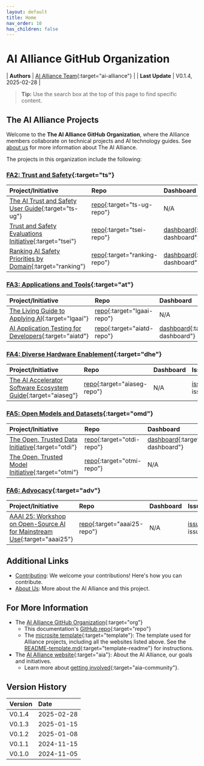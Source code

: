 ```yaml
---
layout: default
title: Home
nav_order: 10
has_children: false
---
```

<style>
  table {
    width: 100%;
  }
</style>

# AI Alliance GitHub Organization

| **Authors**     | [AI Alliance Team](https://thealliance.ai/){:target="ai-alliance"} |
| **Last Update** | V0.1.4, 2025-02-28 |


> **Tip:** Use the search box at the top of this page to find specific content.

## The AI Alliance Projects

Welcome to the **The AI Alliance GitHub Organization**, where the Alliance members collaborate on technical projects and AI technology guides. See [about us]({{site.baseurl}}/about/) for more information about The AI Alliance.

The projects in this organization include the following:

### [FA2: Trust and Safety](https://thealliance.ai/focus-areas/trust-and-safety){:target="ts"}

| **Project/Initiative** | **Repo** | **Dashboard** | **Issues** |
| :--------------------- | :------- | :------------ | :--------- |
 | [The AI Trust and Safety User Guide](https://the-ai-alliance.github.io/trust-safety-user-guide/){:target="ts-ug"} | [repo](https://github.com/The-AI-Alliance/trust-safety-user-guide){:target="ts-ug-repo"} | N/A | [issues](https://github.com/The-AI-Alliance/trust-safety-evals/issues){:target="ts-ug-issues"} |
| [Trust and Safety Evaluations Initiative](https://the-ai-alliance.github.io/trust-safety-evals/){:target="tsei"} | [repo](https://github.com/The-AI-Alliance/trust-safety-evals){:target="tsei-repo"} | [dashboard](https://github.com/orgs/The-AI-Alliance/projects/23){:target="tsei-dashboard"} | [issues](https://github.com/The-AI-Alliance/trust-safety-evals/issues){:target="tsei-issues"} |
| [Ranking AI Safety Priorities by Domain](https://the-ai-alliance.github.io/ranking-safety-priorities/){:target="ranking"} | [repo](https://github.com/The-AI-Alliance/ranking-safety-priorities){:target="ranking-repo"} | [dashboard](https://github.com/orgs/The-AI-Alliance/projects/32){:target="ranking-dashboard"} | [issues](https://github.com/The-AI-Alliance/ranking-safety-priorities/issues){:target="ranking-issues"} |

### [FA3: Applications and Tools](https://thealliance.ai/focus-areas/applications-and-tools){:target="at"}

| **Project/Initiative** | **Repo** | **Dashboard** | **Issues** |
| :--------------------- | :------- | :------------ | :--------- |
| [The Living Guide to Applying AI](https://the-ai-alliance.github.io/applying-ai-guide/){:target="lgaai"} | [repo](https://github.com/The-AI-Alliance/applying-ai-guide/){:target="lgaai-repo"} | N/A | [issues](https://github.com/The-AI-Alliance/applying-ai-guide/issues){:target="lgaai-issues"} |
| [AI Application Testing for Developers](https://the-ai-alliance.github.io/ai-application-testing/){:target="aiatd"} | [repo](https://github.com/The-AI-Alliance/ai-application-testing/){:target="aiatd-repo"} | [dashboard](https://github.com/orgs/The-AI-Alliance/projects/31){:target="aiatd-dashboard"} | [issues](https://github.com/The-AI-Alliance/ai-application-testing/issues){:target="aiatd-issues"} |

### [FA4: Diverse Hardware Enablement](https://thealliance.ai/focus-areas/hardware-enablement){:target="dhe"} 

| **Project/Initiative** | **Repo** | **Dashboard** | **Issues** |
| :--------------------- | :------- | :------------ | :--------- |
| [The AI Accelerator Software Ecosystem Guide](https://the-ai-alliance.github.io/ai-accelerator-software-ecosystem-guide/){:target="aiaseg"} | [repo](https://github.com/The-AI-Alliance/ai-accelerator-software-ecosystem-guide){:target="aiaseg-repo"} | N/A | [issues](https://github.com/The-AI-Alliance/ai-accelerator-software-ecosystem-guide/issues){:target="aiaseg-issues"} |


### [FA5: Open Models and Datasets](https://thealliance.ai/focus-areas/foundation-models-datasets){:target="omd"} 

| **Project/Initiative** | **Repo** | **Dashboard** | **Issues** |
| :--------------------- | :------- | :------------ | :--------- |
| [The Open, Trusted Data Initiative](https://the-ai-alliance.github.io/open-trusted-data-initiative/){:target="otdi"} | [repo](https://github.com/The-AI-Alliance/open-trusted-data-initiative){:target="otdi-repo"} | [dashboard](https://github.com/orgs/The-AI-Alliance/projects/28){:target="otdi-dashboard"} | [issues](https://github.com/The-AI-Alliance/open-trusted-data-initiative/issues){:target="otdi-issues"} |
| [The Open, Trusted Model Initiative](https://the-ai-alliance.github.io/open-trusted-model-initiative/){:target="otmi"} | [repo](https://github.com/The-AI-Alliance/open-trusted-model-initiative){:target="otmi-repo"} | N/A | [issues](https://github.com/The-AI-Alliance/open-trusted-model-initiative/issues){:target="otmi-issues"} |

### [FA6: Advocacy](https://thealliance.ai/focus-areas/advocacy){:target="adv"}

| **Project/Initiative** | **Repo** | **Dashboard** | **Issues** |
| :--------------------- | :------- | :------------ | :--------- |
| [AAAI 25: Workshop on Open-Source AI for Mainstream Use](https://the-ai-alliance.github.io/AAAI-25-Workshop-on-Open-Source-AI-for-Mainstream-Use/){:target="aaai25"} | [repo](https://github.com/The-AI-Alliance/AAAI-25-Workshop-on-Open-Source-AI-for-Mainstream-Use){:target="aaai25-repo"} | N/A | [issues](https://github.com/The-AI-Alliance/AAAI-25-Workshop-on-Open-Source-AI-for-Mainstream-Use/issues){:target="aaai25-issues"} |

## Additional Links

* [Contributing]({{site.baseurl}}/contributing): We welcome your contributions! Here's how you can contribute.
* [About Us]({{site.baseurl}}/about): More about the AI Alliance and this project.

## For More Information

* The [AI Alliance GitHub Organization](https://github.com/The-AI-Alliance/){:target="org"}
  * This documentation's [GitHub repo](https://github.com/The-AI-Alliance/the-ai-alliance.github.io){:target="repo"}
  * The [microsite template](https://github.com/The-AI-Alliance/microsite-template){:target="template"}: The template used for Alliance projects, including all the websites listed above. See the [README-template.md](https://github.com/The-AI-Alliance/microsite-template/blob/main/README-template.md){:target="template-readme"} for instructions.
* The [AI Alliance website](https://thealliance.ai){:target="aia"}: About the AI Alliance, our goals and initiatives.
  * Learn more about [getting involved](https://thealliance.ai/community){:target="aia-community"}.


## Version History

| Version  | Date       |
| :------- | :--------- |
| V0.1.4   | 2025-02-28 |
| V0.1.3   | 2025-01-15 |
| V0.1.2   | 2025-01-08 |
| V0.1.1   | 2024-11-15 |
| V0.1.0   | 2024-11-05 |

<!-- 
Use the following construct to automatically show a table of
contents (ToC) for the child pages.
For this page, you already have a "manual" ToC in the bullet 
lists above.
-->
<!-- {:toc} -->
